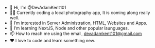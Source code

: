 - 👋 Hi, I’m @DevAdamKent101
- 👨‍💻 Currently coding a local photography app, It is coming along really well.
- 👀 I’m interested in Server Administration, HTML, Websites and Apps. 
- 🌱 I’m learning NextJS, Node and other popular launguages. 
- 📫 How to reach me using the email, devadamkent101@gmail.com
- ❤️ I love to code and learn something new.
